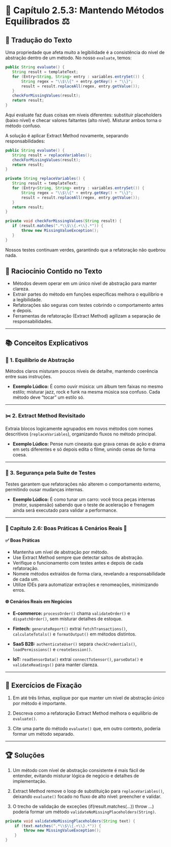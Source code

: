 # 📘 Capítulo 2.5.3: Mantendo Métodos Equilibrados ⚖️

## 📝 Tradução do Texto

Uma propriedade que afeta muito a legibilidade é a consistência do nível de abstração dentro de um método. No nosso `evaluate`, temos:

```java
public String evaluate() {
   String result = templateText;
   for (Entry<String, String> entry : variables.entrySet()) {
       String regex = "\\$\\{" + entry.getKey() + "\\}";
       result = result.replaceAll(regex, entry.getValue());
   }
   checkForMissingValues(result);
   return result;
}
```

Aqui evaluate faz duas coisas em níveis diferentes: substituir placeholders (baixo nível) e checar valores faltantes (alto nível). Misturar ambos torna o método confuso.

A solução é aplicar Extract Method novamente, separando responsabilidades:

```java
public String evaluate() {
   String result = replaceVariables();
   checkForMissingValues(result);
   return result;
}

private String replaceVariables() {
   String result = templateText;
   for (Entry<String, String> entry : variables.entrySet()) {
       String regex = "\\$\\{" + entry.getKey() + "\\}";
       result = result.replaceAll(regex, entry.getValue());
   }
   return result;
}

private void checkForMissingValues(String result) {
   if (result.matches(".*\\$\\{.+\\}.*")) {
       throw new MissingValueException();
   }
}
```
Nossos testes continuam verdes, garantindo que a refatoração não quebrou nada.

## 🧠 Raciocínio Contido no Texto

- Métodos devem operar em um único nível de abstração para manter clareza.
- Extrair partes do método em funções específicas melhora o equilíbrio e a legibilidade.
- Refatorações são seguras com testes cobrindo o comportamento antes e depois.
- Ferramentas de refatoração (Extract Method) agilizam a separação de responsabilidades.

---

## 📚 Conceitos Explicativos

### 🎯 1. Equilíbrio de Abstração

Métodos claros misturam poucos níveis de detalhe, mantendo coerência entre suas instruções.

  - **Exemplo Lúdico:** É como ouvir música: um álbum tem faixas no mesmo estilo; misturar jazz, rock e funk na mesma música soa confuso. Cada método deve “tocar” um estilo só.

---

### ✂️ 2. Extract Method Revisitado

Extraia blocos logicamente agrupados em novos métodos com nomes descritivos (`replaceVariables`), organizando fluxos no método principal.

  - **Exemplo Lúdico:** Pense num cineasta que grava cenas de ação e drama em sets diferentes e só depois edita o filme, unindo cenas de forma coesa.

---

### 🔄 3. Segurança pela Suíte de Testes

Testes garantem que refatorações não alterem o comportamento externo, permitindo ousar mudanças internas.

  - **Exemplo Lúdico:** É como tunar um carro: você troca peças internas (motor, suspensão) sabendo que o teste de aceleração e frenagem ainda será executado para validar a performance.   

---

### 💼 Capítulo 2.6: Boas Práticas & Cenários Reais 🌟

#### ✅ Boas Práticas

- Mantenha um nível de abstração por método.
- Use Extract Method sempre que detectar saltos de abstração.
- Verifique o funcionamento com testes antes e depois de cada refatoração.
- Nomeie métodos extraídos de forma clara, revelando a responsabilidade de cada um.
- Utilize IDEs para automatizar extrações e renomeações, minimizando erros.

#### 🌐 Cenários Reais em Negócios

- **E-commerce:** `processOrder()` chama `validateOrder()` e `dispatchOrder()`, sem misturar detalhes de estoque.

- **Fintech:** `generateReport()` extrai `fetchTransactions()`, `calculateTotals()` e `formatOutput()` em métodos distintos.

- **SaaS B2B:** `authenticateUser()` separa `checkCredentials()`, `loadPermissions()` e `createSession()`.

- **IoT:** `readSensorData()` extrai `connectToSensor()`, `parseData()` e `validateReadings()` para manter clareza.

---

## 📝 Exercícios de Fixação

1. Em até três linhas, explique por que manter um nível de abstração único por método é importante.

2. Descreva como a refatoração Extract Method melhora o equilíbrio de `evaluate()`.

3. Cite uma parte do método `evaluate()` que, em outro contexto, poderia formar um método separado.

---

## 🏆 Soluções

1. Um método com nível de abstração consistente é mais fácil de entender, evitando misturar lógica de negócio e detalhes de implementação.

2. Extract Method remove o loop de substituição para `replaceVariables()`, deixando `evaluate()` focado no fluxo de alto nível: preencher e validar.

3. O trecho de validação de exceções (if(result.matches(...)) throw ...) poderia formar um método `validateNoMissingPlaceholders(String)`.

```java
private void validateNoMissingPlaceholders(String text) {
    if (text.matches(".*\\$\\{.+\\}.*")) {
        throw new MissingValueException();
    }
}
``` 